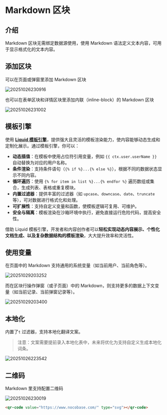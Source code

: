 # Markdown 区块

## 介绍

Markdown 区块无需绑定数据源使用，使用 Markdown 语法定义文本内容，可用于显示格式化的文本内容。

## 添加区块

可以在页面或弹窗里添加 Markdown 区块

![20251026230916](https://static-docs.nocobase.com/20251026230916.png)

也可以在表单区块和详情区块里添加内联（inline-block）的 Markdown 区块

![20251026231002](https://static-docs.nocobase.com/20251026231002.png)

## 模板引擎

使用  **[Liquid 模板引擎](https://shopify.github.io/liquid/basics/introduction/)**，提供强大且灵活的模板渲染能力，使内容能够动态生成和定制化展示。通过模板引擎，你可以：

- **动态插值**：在模板中使用占位符引用变量，例如 `{{ ctx.user.userName }}` 自动替换为对应的用户名称。
- **条件渲染**：支持条件语句（`{% if %}...{% else %}`），根据不同的数据状态显示不同内容。
- **循环遍历**：使用 `{% for item in list %}...{% endfor %}` 遍历数组或集合，生成列表、表格或重复模块。
- **内置过滤器**：提供丰富的过滤器（如 `upcase`、`downcase`、`date`、`truncate` 等），可对数据进行格式化和处理。
- **可扩展性**：支持自定义变量和函数，使模板逻辑可复用、可维护。
- **安全与隔离**：模板渲染在沙箱环境中执行，避免直接运行危险代码，提高安全性。

借助 Liquid 模板引擎，开发者和内容创作者可以**轻松实现动态内容展示、个性化文档生成、以及复杂数据结构的模板渲染**，大大提升效率和灵活性。


## 使用变量

在页面中的 Markdown 支持通用的系统变量（如当前用户、当前角色等）。

![20251029203252](https://static-docs.nocobase.com/20251029203252.png)

而在区块行操作弹窗（或子页面）中的 Markdown，则支持更多的数据上下文变量（如当前记录、当前弹窗记录等）。

![20251029203400](https://static-docs.nocobase.com/20251029203400.png)

## 本地化

内置了`t` 过滤器，支持本地化翻译文案。

> 注意：文案需要提前录入本地化表中，未来将优化为支持自定义生成本地化词条。

![20251026223542](https://static-docs.nocobase.com/20251026223542.png)

## 二维码

Markdown 里支持配置二维码

![20251026230019](https://static-docs.nocobase.com/20251026230019.png)

```html
<qr-code value="https://www.nocobase.com/" type="svg"></qr-code>
```
